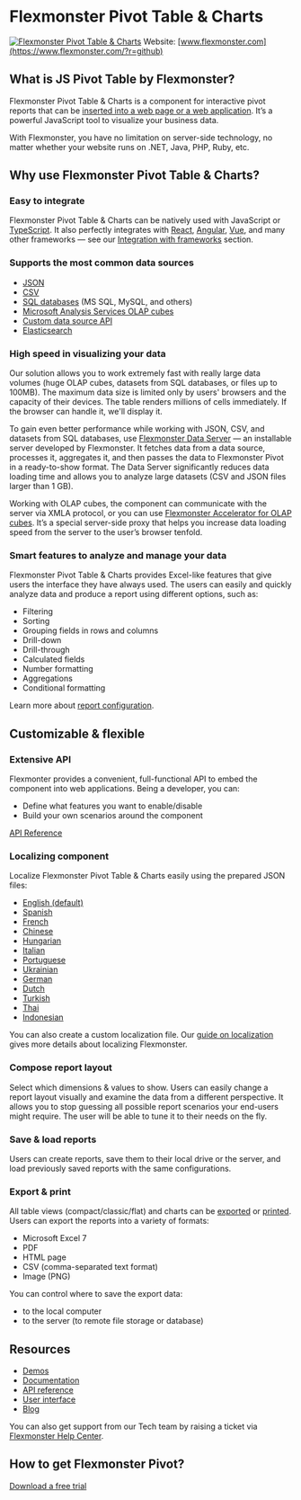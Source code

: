 # Flexmonster Pivot Table & Charts
[![Flexmonster Pivot Table & Charts](https://cdn.flexmonster.com/landing.png)](https://www.flexmonster.com/?r=github)
Website: [www.flexmonster.com](https://www.flexmonster.com/?r=github)

## What is JS Pivot Table by Flexmonster?

Flexmonster Pivot Table & Charts is a component for interactive pivot reports that can be [inserted into a web page or a web application](https://www.flexmonster.com/demos/js/pivot-table/?r=github). It’s a powerful JavaScript tool to visualize your business data.

With Flexmonster, you have no limitation on server-side technology, no matter whether your website runs on .NET, Java, PHP, Ruby, etc.

## Why use Flexmonster Pivot Table & Charts?

### Easy to integrate

Flexmonster Pivot Table & Charts can be natively used with JavaScript or [TypeScript](https://www.flexmonster.com/doc/integration-with-typescript/?r=github). It also perfectly integrates with [React](https://www.flexmonster.com/doc/integration-with-react/?r=github), [Angular](https://www.flexmonster.com/doc/integration-with-angular/?r=github), [Vue](https://www.flexmonster.com/doc/integration-with-vue-3/?r=github), and many other frameworks — see our [Integration with frameworks](https://www.flexmonster.com/doc/available-tutorials-integration/?r=github) section.

### Supports the most common data sources

- [JSON](https://www.flexmonster.com/doc/json-data-source/?r=github)
- [CSV](https://www.flexmonster.com/doc/csv-data-source/?r=github)
- [SQL databases](https://www.flexmonster.com/doc/connect-to-relational-database/?r=github) (MS SQL, MySQL, and others)
- [Microsoft Analysis Services OLAP cubes](https://www.flexmonster.com/doc/connecting-to-microsoft-analysis-services/?r=github)
- [Custom data source API](https://www.flexmonster.com/doc/introduction-to-custom-data-source-api/?r=github)
- [Elasticsearch](https://www.flexmonster.com/doc/connecting-to-elasticsearch/?r=github)

### High speed in visualizing your data 

Our solution allows you to work extremely fast with really large data volumes (huge OLAP cubes, datasets from SQL databases, or files up to 100MB). The maximum data size is limited only by users' browsers and the capacity of their devices. The table renders millions of cells immediately. If the browser can handle it, we'll display it.

To gain even better performance while working with JSON, CSV, and datasets from SQL databases, use [Flexmonster Data Server](https://www.flexmonster.com/doc/intro-to-flexmonster-data-server/?r=github) — an installable server developed by Flexmonster. It fetches data from a data source, processes it, aggregates it, and then passes the data to Flexmonster Pivot in a ready-to-show format. The Data Server significantly reduces data loading time and allows you to analyze large datasets (CSV and JSON files larger than 1 GB).

Working with OLAP cubes, the component can communicate with the server via XMLA protocol, or you can use [Flexmonster Accelerator for OLAP cubes](https://www.flexmonster.com/doc/flexmonster-accelerator-introduction/?r=github). It’s a special server-side proxy that helps you increase data loading speed from the server to the user’s browser tenfold.

### Smart features to analyze and manage your data

Flexmonster Pivot Table & Charts provides Excel-like features that give users the interface they have always used. The users can easily and quickly analyze data and produce a report using different options, such as:
- Filtering
- Sorting
- Grouping fields in rows and columns
- Drill-down
- Drill-through
- Calculated fields
- Number formatting
- Aggregations
- Conditional formatting

Learn more about [report configuration](https://www.flexmonster.com/doc/available-tutorials-report/?r=github).

## Customizable & flexible
### Extensive API
  
Flexmonter provides a convenient, full-functional API to embed the component into web applications. Being a developer, you can:
- Define what features you want to enable/disable
- Build your own scenarios around the component

[API Reference](https://www.flexmonster.com/api/?r=github)

### Localizing component
  
Localize Flexmonster Pivot Table & Charts easily using the prepared JSON files:

- [English (default)](https://github.com/flexmonster/pivot-localizations/blob/master/en.json)
- [Spanish](https://github.com/flexmonster/pivot-localizations/blob/master/es.json)
- [French](https://github.com/flexmonster/pivot-localizations/blob/master/fr.json)
- [Chinese](https://github.com/flexmonster/pivot-localizations/blob/master/zh.json)
- [Hungarian](https://github.com/flexmonster/pivot-localizations/blob/master/hu.json)
- [Italian](https://github.com/flexmonster/pivot-localizations/blob/master/it.json)
- [Portuguese](https://github.com/flexmonster/pivot-localizations/blob/master/pt.json)
- [Ukrainian](https://github.com/flexmonster/pivot-localizations/blob/master/uk.json)
- [German](https://github.com/flexmonster/pivot-localizations/blob/master/de.json)
- [Dutch](https://github.com/flexmonster/pivot-localizations/blob/master/nl.json)
- [Turkish](https://github.com/flexmonster/pivot-localizations/blob/master/tr.json)
- [Thai](https://github.com/flexmonster/pivot-localizations/blob/master/th.json)
- [Indonesian](https://github.com/flexmonster/pivot-localizations/blob/master/id.json)

You can also create a custom localization file. Our [guide on localization](https://www.flexmonster.com/doc/localizing-component/?r=github) gives more details about localizing Flexmonster.

### Compose report layout
Select which dimensions & values to show.
Users can easily change a report layout visually and examine the data from a different perspective. It allows you to stop guessing all possible report scenarios your end-users might require. The user will be able to tune it to their needs on the fly.

### Save & load reports

Users can create reports, save them to their local drive or the server, and load previously saved reports with the same configurations.

### Export & print

All table views (compact/classic/flat) and charts can be [exported](https://www.flexmonster.com/doc/export-report/?r=github) or [printed](https://www.flexmonster.com/doc/print-report/?r=github). Users can export the reports into a variety of formats:
- Microsoft Excel 7
- PDF
- HTML page
- CSV (comma-separated text format)
- Image (PNG)   

You can control where to save the export data:
- to the local computer
- to the server (to remote file storage or database)

## Resources

- [Demos](https://www.flexmonster.com/demos/js/pivot-table/?r=github)
- [Documentation](https://www.flexmonster.com/doc/?r=github)
- [API reference](https://www.flexmonster.com/api/?r=github)
- [User interface](https://www.flexmonster.com/user-interface/?r=github)
- [Blog](https://www.flexmonster.com/blog/?r=github)

You can also get support from our Tech team by raising a ticket via [Flexmonster Help Center](https://www.flexmonster.com/help-center/?r=github).

## How to get Flexmonster Pivot?
[Download a free trial](https://www.flexmonster.com/download-page/?r=github)
